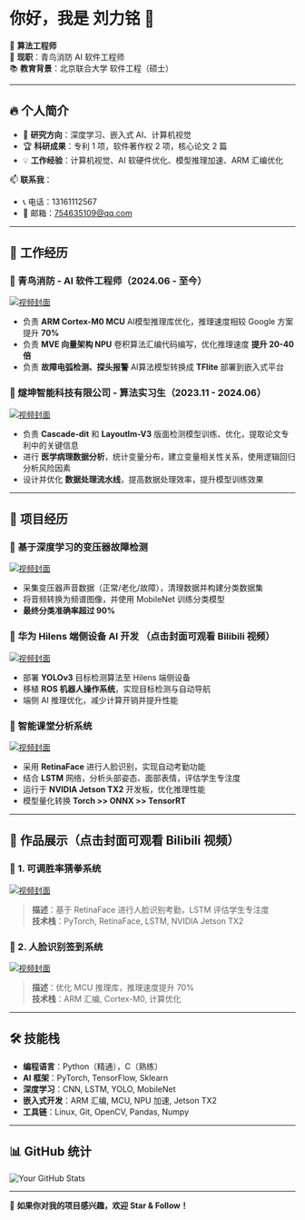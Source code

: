 # 你好，我是 刘力铭 👋

🎯 **算法工程师**  
📍 **现职**：青鸟消防 AI 软件工程师  
📚 **教育背景**：北京联合大学 软件工程（硕士）  

---

## 🔥 个人简介  
- 📌 **研究方向**：深度学习、嵌入式 AI、计算机视觉  
- 🏆 **科研成果**：专利 1 项，软件著作权 2 项，核心论文 2 篇  
- 💡 **工作经验**：计算机视觉、AI 软硬件优化、模型推理加速、ARM 汇编优化  

📫 **联系我**：
- 📞 电话：13161112567  
- 📧 邮箱：[754635109@qq.com](mailto:754635109@qq.com)  

---

## 🏢 工作经历  

### **🔹 青鸟消防 - AI 软件工程师（2024.06 - 至今）**  
[![视频封面](pics/Pieline.png)]()  
- 负责 **ARM Cortex-M0 MCU** AI模型推理库优化，推理速度相较 Google 方案提升 **70%**  
- 负责 **MVE 向量架构 NPU** 卷积算法汇编代码编写，优化推理速度 **提升 20-40 倍**  
- 负责 **故障电弧检测、探头报警** AI算法模型转换成 **TFlite** 部署到嵌入式平台  

### **🔹 燧坤智能科技有限公司 - 算法实习生（2023.11 - 2024.06）** 
[![视频封面](pics/layout.jpg)]() 
- 负责 **Cascade-dit** 和 **Layoutlm-V3** 版面检测模型训练、优化，提取论文专利中的关键信息  
- 进行 **医学病理数据分析**，统计变量分布，建立变量相关性关系，使用逻辑回归分析风险因素  
- 设计并优化 **数据处理流水线**，提高数据处理效率，提升模型训练效果

---

## 📌 项目经历   

### 🔹 **基于深度学习的变压器故障检测**  
[![视频封面](pics/voc1.png)]()
- 采集变压器声音数据（正常/老化/故障），清理数据并构建分类数据集  
- 将音频转换为频谱图像，并使用 MobileNet 训练分类模型  
- **最终分类准确率超过 90%**  

### 🔹 **华为 Hilens 端侧设备 AI 开发**  （点击封面可观看 Bilibili 视频）
[![视频封面](pics/car.png)](https://www.bilibili.com/video/BV1pA9rYhEXV/) 
- 部署 **YOLOv3** 目标检测算法至 Hilens 端侧设备  
- 移植 **ROS 机器人操作系统**，实现目标检测与自动导航  
- 端侧 AI 推理优化，减少计算开销并提升性能  

### 🔹 **智能课堂分析系统**  
[![视频封面](pics/class.png)]()
- 采用 **RetinaFace** 进行人脸识别，实现自动考勤功能  
- 结合 **LSTM** 网络，分析头部姿态、面部表情，评估学生专注度  
- 运行于 **NVIDIA Jetson TX2** 开发板，优化推理性能  
- 模型量化转换 **Torch >> ONNX >> TensorRT**


---
## 🚀 作品展示（点击封面可观看 Bilibili 视频）  
 
### 📌 1. **可调胜率猜拳系统**  
[![视频封面](pics/caiquan.png)](https://www.bilibili.com/video/BV1g99HYREYz/)  
> **描述**：基于 RetinaFace 进行人脸识别考勤，LSTM 评估学生专注度  
> **技术栈**：PyTorch, RetinaFace, LSTM, NVIDIA Jetson TX2  

### 📌 2. **人脸识别签到系统**  
[![视频封面](pics/sign.png)](https://www.bilibili.com/video/BV1DX9HYsETS/)  
> **描述**：优化 MCU 推理库，推理速度提升 70%  
> **技术栈**：ARM 汇编, Cortex-M0, 计算优化  

---

## 🛠 技能栈  

- **编程语言**：Python（精通），C（熟练）  
- **AI 框架**：PyTorch, TensorFlow, Sklearn  
- **深度学习**：CNN, LSTM, YOLO, MobileNet  
- **嵌入式开发**：ARM 汇编, MCU, NPU 加速, Jetson TX2  
- **工具链**：Linux, Git, OpenCV, Pandas, Numpy  

---

## 📊 GitHub 统计  
![Your GitHub Stats](https://github-readme-stats.vercel.app/api?username=your-username&show_icons=true&theme=tokyonight)

---

🎯 **如果你对我的项目感兴趣，欢迎 Star & Follow！**
